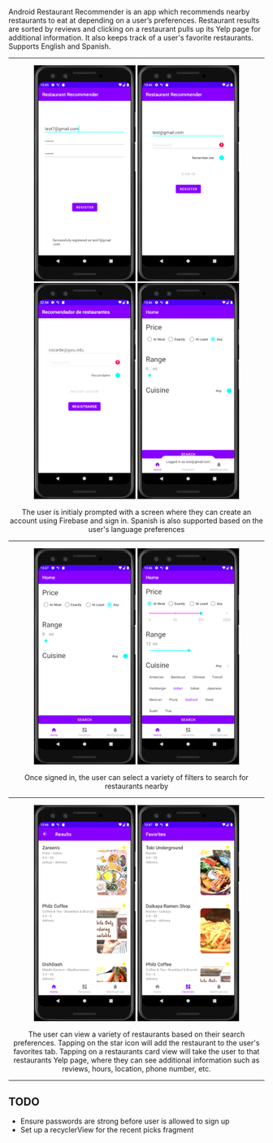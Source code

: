 Android Restaurant Recommender is an app which recommends nearby restaurants to eat at depending on a user’s preferences. Restaurant results are sorted by reviews and clicking on a restaurant pulls up its Yelp page for additional information. It also keeps track of a user's favorite restaurants. Supports English and Spanish.

----

<p align="middle">
  <img src="./Screenshots/AccountRegistered.png" width="200" />
  <img src="./Screenshots/LoginScreen.png" width="200" />
  <img src="./Screenshots/Spanish.png" width="200" />
  <img src="./Screenshots/LoggedIn.png" width="200" />
</p>
<p align="middle">The user is initialy prompted with a screen where they can create an account using Firebase and sign in. Spanish is also supported based on the user's language preferences</>
 
----
 
<p align="middle">
  <img src="./Screenshots/FiltersInit.png" width="200" />
  <img src="./Screenshots/Filters.png" width="200" />
</p>
<p align="middle">Once signed in, the user can select a variety of filters to search for restaurants nearby</>
 
----
 
<p align="middle">
  <img src="./Screenshots/Results.png" width="200" />
  <img src="./Screenshots/Results2.png" width="200" />
</p>
<p align="middle">The user can view a variety of restaurants based on their search preferences. Tapping on the star icon will add the restaurant to the user's favorites tab. Tapping on a restaurants card view will take the user to that restaurants Yelp page, where they can see additional information such as reviews, hours, location, phone number, etc.</>

----
 
## TODO
* Ensure passwords are strong before user is allowed to sign up
* Set up a recyclerView for the recent picks fragment
